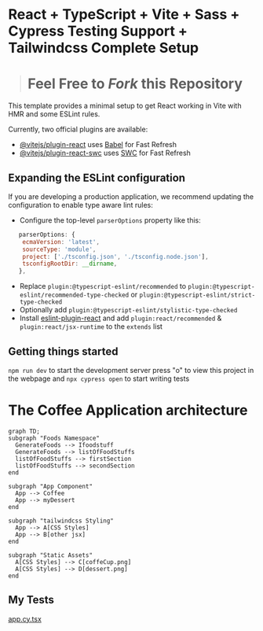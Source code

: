 # React + TypeScript + Vite + Sass + Cypress Testing Support + Tailwindcss Complete Setup
> # Feel Free to *Fork* this Repository

This template provides a minimal setup to get React working in Vite with HMR and some ESLint rules.

Currently, two official plugins are available:

- [@vitejs/plugin-react](https://github.com/vitejs/vite-plugin-react/blob/main/packages/plugin-react/README.md) uses [Babel](https://babeljs.io/) for Fast Refresh
- [@vitejs/plugin-react-swc](https://github.com/vitejs/vite-plugin-react-swc) uses [SWC](https://swc.rs/) for Fast Refresh

## Expanding the ESLint configuration

If you are developing a production application, we recommend updating the configuration to enable type aware lint rules:

- Configure the top-level `parserOptions` property like this:

```js
   parserOptions: {
    ecmaVersion: 'latest',
    sourceType: 'module',
    project: ['./tsconfig.json', './tsconfig.node.json'],
    tsconfigRootDir: __dirname,
   },
```

- Replace `plugin:@typescript-eslint/recommended` to `plugin:@typescript-eslint/recommended-type-checked` or `plugin:@typescript-eslint/strict-type-checked`
- Optionally add `plugin:@typescript-eslint/stylistic-type-checked`
- Install [eslint-plugin-react](https://github.com/jsx-eslint/eslint-plugin-react) and add `plugin:react/recommended` & `plugin:react/jsx-runtime` to the `extends` list

## Getting things started
```npm run dev``` to start the development server press "o" to view this project in the webpage and 
```npx cypress open``` to start writing tests

# The Coffee Application architecture

```mermaid
graph TD;
subgraph "Foods Namespace"
  GenerateFoods --> Ifoodstuff
  GenerateFoods --> listOfFoodStuffs
  listOfFoodStuffs --> firstSection
  listOfFoodStuffs --> secondSection
end

subgraph "App Component"
  App --> Coffee
  App --> myDessert
end

subgraph "tailwindcss Styling"
  App --> A[CSS Styles]
  App --> B[other jsx]
end

subgraph "Static Assets"
  A[CSS Styles] --> C[coffeCup.png]
  A[CSS Styles] --> D[dessert.png]
end
```

## My Tests
[app.cy.tsx](./cypress/component/app.cy.tsx)